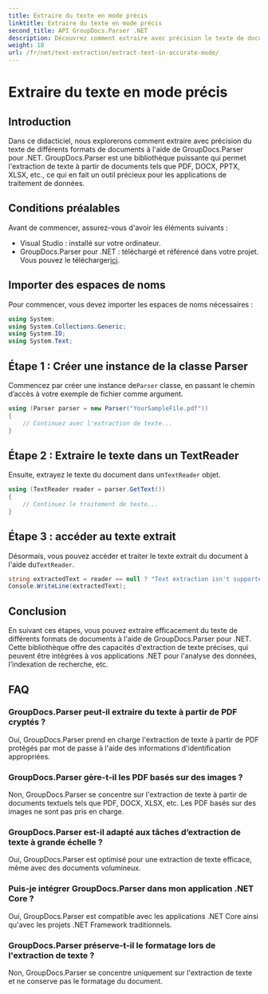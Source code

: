 ```yaml
---
title: Extraire du texte en mode précis
linktitle: Extraire du texte en mode précis
second_title: API GroupDocs.Parser .NET
description: Découvrez comment extraire avec précision le texte de documents dans .NET à l'aide de GroupDocs.Parser pour un traitement transparent des données.
weight: 18
url: /fr/net/text-extraction/extract-text-in-accurate-mode/
---
```


# Extraire du texte en mode précis

## Introduction
Dans ce didacticiel, nous explorerons comment extraire avec précision du texte de différents formats de documents à l'aide de GroupDocs.Parser pour .NET. GroupDocs.Parser est une bibliothèque puissante qui permet l'extraction de texte à partir de documents tels que PDF, DOCX, PPTX, XLSX, etc., ce qui en fait un outil précieux pour les applications de traitement de données.
## Conditions préalables
Avant de commencer, assurez-vous d'avoir les éléments suivants :
- Visual Studio : installé sur votre ordinateur.
-  GroupDocs.Parser pour .NET : téléchargé et référencé dans votre projet. Vous pouvez le télécharger[ici](https://releases.groupdocs.com/parser/net/).

## Importer des espaces de noms
Pour commencer, vous devez importer les espaces de noms nécessaires :
```csharp
using System;
using System.Collections.Generic;
using System.IO;
using System.Text;
```
## Étape 1 : Créer une instance de la classe Parser
 Commencez par créer une instance de`Parser` classe, en passant le chemin d’accès à votre exemple de fichier comme argument.
```csharp
using (Parser parser = new Parser("YourSampleFile.pdf"))
{
    // Continuez avec l'extraction de texte...
}
```
## Étape 2 : Extraire le texte dans un TextReader
 Ensuite, extrayez le texte du document dans un`TextReader` objet.
```csharp
using (TextReader reader = parser.GetText())
{
    // Continuez le traitement de texte...
}
```
## Étape 3 : accéder au texte extrait
 Désormais, vous pouvez accéder et traiter le texte extrait du document à l'aide du`TextReader`.
```csharp
string extractedText = reader == null ? "Text extraction isn't supported" : reader.ReadToEnd();
Console.WriteLine(extractedText);
```

## Conclusion
En suivant ces étapes, vous pouvez extraire efficacement du texte de différents formats de documents à l'aide de GroupDocs.Parser pour .NET. Cette bibliothèque offre des capacités d'extraction de texte précises, qui peuvent être intégrées à vos applications .NET pour l'analyse des données, l'indexation de recherche, etc.

## FAQ
### GroupDocs.Parser peut-il extraire du texte à partir de PDF cryptés ?
Oui, GroupDocs.Parser prend en charge l'extraction de texte à partir de PDF protégés par mot de passe à l'aide des informations d'identification appropriées.
### GroupDocs.Parser gère-t-il les PDF basés sur des images ?
Non, GroupDocs.Parser se concentre sur l'extraction de texte à partir de documents textuels tels que PDF, DOCX, XLSX, etc. Les PDF basés sur des images ne sont pas pris en charge.
### GroupDocs.Parser est-il adapté aux tâches d’extraction de texte à grande échelle ?
Oui, GroupDocs.Parser est optimisé pour une extraction de texte efficace, même avec des documents volumineux.
### Puis-je intégrer GroupDocs.Parser dans mon application .NET Core ?
Oui, GroupDocs.Parser est compatible avec les applications .NET Core ainsi qu'avec les projets .NET Framework traditionnels.
### GroupDocs.Parser préserve-t-il le formatage lors de l'extraction de texte ?
Non, GroupDocs.Parser se concentre uniquement sur l'extraction de texte et ne conserve pas le formatage du document.